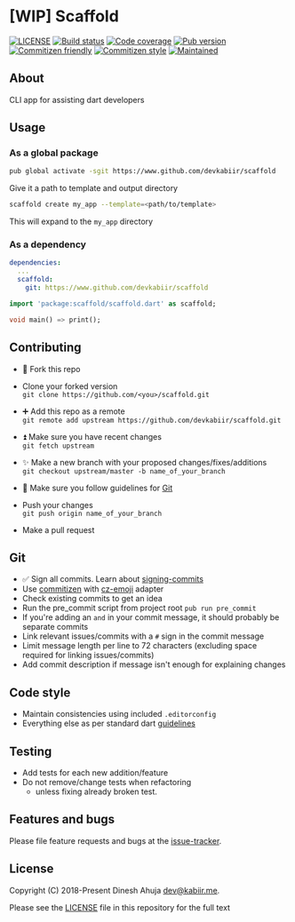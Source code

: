 # [WIP] Scaffold

[![LICENSE][LICENSE-shield]][LICENSE]
[![Build status][travis-shield]][repo]
[![Code coverage][code-coverage-shield]][repo]
[![Pub version][pub-version-shield]][pub-link]
[![Commitizen friendly][commitizen-shield]][commitizen]
[![Commitizen style][commitizen-style-shield]][cz-emoji]
[![Maintained][maintenance-shield]][repo]

## About

CLI app for assisting dart developers

## Usage

### As a global package

```sh
pub global activate -sgit https://www.github.com/devkabiir/scaffold
```

Give it a path to template and output directory

```sh
scaffold create my_app --template=<path/to/template>
```

This will expand to the `my_app` directory

### As a dependency

```yaml
dependencies:
  ...
  scaffold:
    git: https://www.github.com/devkabiir/scaffold
```

```dart
import 'package:scaffold/scaffold.dart' as scaffold;

void main() => print();

```

## Contributing

- :fork_and_knife: Fork this repo
- Clone your forked version  
  `git clone https://github.com/<you>/scaffold.git`

- :heavy_plus_sign: Add this repo as a remote  
  `git remote add upstream https://github.com/devkabiir/scaffold.git`

- :arrow_double_up: Make sure you have recent changes  
  `git fetch upstream`

- :sparkles: Make a new branch with your proposed changes/fixes/additions  
  `git checkout upstream/master -b name_of_your_branch`

- :bookmark_tabs: Make sure you follow guidelines for [Git](#git)
- Push your changes  
  `git push origin name_of_your_branch`

- Make a pull request

## Git

- :white_check_mark: Sign all commits. Learn about [signing-commits]
- Use [commitizen] with [cz-emoji] adapter
- Check existing commits to get an idea
- Run the pre_commit script from project root `pub run pre_commit`
- If you're adding an `and` in your commit message, it should probably be separate commits
- Link relevant issues/commits with a `#` sign in the commit message
- Limit message length per line to 72 characters (excluding space required for linking issues/commits)
- Add commit description if message isn't enough for explaining changes

## Code style

- Maintain consistencies using included `.editorconfig`
- Everything else as per standard dart [guidelines]

## Testing

- Add tests for each new addition/feature
- Do not remove/change tests when refactoring
  - unless fixing already broken test.

## Features and bugs

Please file feature requests and bugs at the [issue-tracker].

## License

Copyright (C) 2018-Present Dinesh Ahuja <dev@kabiir.me>.

Please see the [LICENSE] file in this repository for the full text

<!-- Shield aliases -->
[LICENSE-shield]: https://img.shields.io/badge/license-MIT-brightgreen.svg
[travis-shield]: https://img.shields.io/travis/com/devkabiir/scaffold.svg
[code-coverage-shield]: https://img.shields.io/codecov/c/github/devkabiir/scaffold.svg
[pub-version-shield]: https://img.shields.io/pub/v/scaffold.svg
[commitizen-shield]: https://img.shields.io/badge/commitizen-friendly-brightgreen.svg
[commitizen-style-shield]: https://img.shields.io/badge/commitizen--style-emoji-brightgreen.svg
[maintenance-shield]: https://img.shields.io/maintenance/yes/2018.svg


<!-- Link aliases -->
[cz-emoji]: https://github.com/ngryman/cz-emoji
[commitizen]: http://commitizen.github.io/cz-cli/
[pub-link]: https://pub.dartlang.org/packages/scaffold
[repo]: https://github.com/devkabiir/scaffold
[guidelines]: https://www.dartlang.org/guides/language/effective-dart/style
[signing-commits]: https://help.github.com/articles/signing-commits/
[issue-tracker]: https://github.com/devkabiir/scaffold/issues
[LICENSE]: https://github.com/devkabiir/scaffold/blob/master/LICENSE
